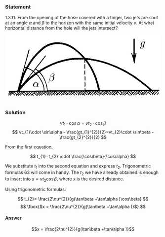 ###  Statement 

$1.3.11.$ From the opening of the hose covered with a finger, two jets are shot at an angle $\alpha$ and $\beta$ to the horizon with the same initial velocity $v$. At what horizontal distance from the hole will the jets intersect? 

![ For problem $1.3.11$ |603x258, 39%](../../img/1.3.11/statement.png)

### Solution

$$ vt_{1} \cdot \cos\alpha = vt_{2} \cdot \cos\beta$$ $$ vt_{1}\cdot \sin\alpha - \frac{gt_{1}^{2}}{2}=vt_{2}\cdot \sin\beta -\frac{gt_{2}^{2}}{2} $$ 

From the first equation,

$$ t_{1}=t_{2} \cdot \frac{\cos\beta}{\cos\alpha} $$ 

We substitute $t_{1}$ into the second equation and express $t_{2}$. Trigonometric formulas 63 will come in handy. The $t_{2}$ we have already obtained is enough to insert into $x=vt_{2}\cos\beta$, where $x$ is the desired distance.

Using trigonometric formulas:

$$ t_{2}= \frac{2\nu^{2}}{g(\tan\beta +\tan\alpha )\cos\beta} $$ $$ \fbox{$x = \frac{2\nu^{2}}{g(\tan\beta +\tan\alpha )}$} $$ 

#### Answer

$$x = \frac{2\nu^{2}}{g(\tan\beta +\tan\alpha )}$$ 

